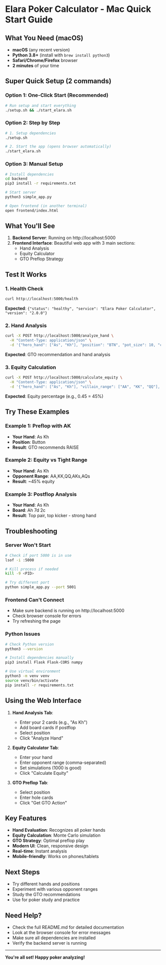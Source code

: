 # Elara Poker Calculator - Mac Quick Start Guide

## What You Need (macOS)
- **macOS** (any recent version)
- **Python 3.8+** (install with `brew install python3`)
- **Safari/Chrome/Firefox** browser
- **2 minutes** of your time

## Super Quick Setup (2 commands)

### Option 1: One-Click Start (Recommended)
```bash
# Run setup and start everything
./setup.sh && ./start_elara.sh
```

### Option 2: Step by Step
```bash
# 1. Setup dependencies
./setup.sh

# 2. Start the app (opens browser automatically)
./start_elara.sh
```

### Option 3: Manual Setup
```bash
# Install dependencies
cd backend
pip3 install -r requirements.txt

# Start server
python3 simple_app.py

# Open frontend (in another terminal)
open frontend/index.html
```

## What You'll See

1. **Backend Server**: Running on http://localhost:5000
2. **Frontend Interface**: Beautiful web app with 3 main sections:
   - Hand Analysis
   - Equity Calculator  
   - GTO Preflop Strategy

## Test It Works

### 1. Health Check
```bash
curl http://localhost:5000/health
```
**Expected**: `{"status": "healthy", "service": "Elara Poker Calculator", "version": "2.0.0"}`

### 2. Hand Analysis
```bash
curl -X POST http://localhost:5000/analyze_hand \
  -H "Content-Type: application/json" \
  -d '{"hero_hand": ["As", "Kh"], "position": "BTN", "pot_size": 10, "current_bet": 5}'
```
**Expected**: GTO recommendation and hand analysis

### 3. Equity Calculation
```bash
curl -X POST http://localhost:5000/calculate_equity \
  -H "Content-Type: application/json" \
  -d '{"hero_hand": ["As", "Kh"], "villain_range": ["AA", "KK", "QQ"], "simulations": 100}'
```
**Expected**: Equity percentage (e.g., 0.45 = 45%)

## Try These Examples

### Example 1: Preflop with AK
- **Your Hand**: As Kh
- **Position**: Button
- **Result**: GTO recommends RAISE

### Example 2: Equity vs Tight Range
- **Your Hand**: As Kh  
- **Opponent Range**: AA,KK,QQ,AKs,AQs
- **Result**: ~45% equity

### Example 3: Postflop Analysis
- **Your Hand**: As Kh
- **Board**: Ah 7d 2c
- **Result**: Top pair, top kicker - strong hand

## Troubleshooting

### Server Won't Start
```bash
# Check if port 5000 is in use
lsof -i :5000

# Kill process if needed
kill -9 <PID>

# Try different port
python simple_app.py --port 5001
```

### Frontend Can't Connect
- Make sure backend is running on http://localhost:5000
- Check browser console for errors
- Try refreshing the page

### Python Issues
```bash
# Check Python version
python3 --version

# Install dependencies manually
pip3 install Flask Flask-CORS numpy

# Use virtual environment
python3 -m venv venv
source venv/bin/activate
pip install -r requirements.txt
```

## Using the Web Interface

1. **Hand Analysis Tab**:
   - Enter your 2 cards (e.g., "As Kh")
   - Add board cards if postflop
   - Select position
   - Click "Analyze Hand"

2. **Equity Calculator Tab**:
   - Enter your hand
   - Enter opponent range (comma-separated)
   - Set simulations (1000 is good)
   - Click "Calculate Equity"

3. **GTO Preflop Tab**:
   - Select position
   - Enter hole cards
   - Click "Get GTO Action"

## Key Features

- **Hand Evaluation**: Recognizes all poker hands  
- **Equity Calculation**: Monte Carlo simulation  
- **GTO Strategy**: Optimal preflop play  
- **Modern UI**: Clean, responsive design  
- **Real-time**: Instant analysis  
- **Mobile-friendly**: Works on phones/tablets  

## Next Steps

- Try different hands and positions
- Experiment with various opponent ranges
- Study the GTO recommendations
- Use for poker study and practice

## Need Help?

- Check the full README.md for detailed documentation
- Look at the browser console for error messages
- Make sure all dependencies are installed
- Verify the backend server is running

---

**You're all set! Happy poker analyzing!**
